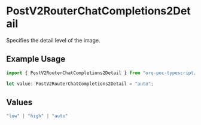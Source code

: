 # PostV2RouterChatCompletions2Detail

Specifies the detail level of the image.

## Example Usage

```typescript
import { PostV2RouterChatCompletions2Detail } from "orq-poc-typescript/models/operations";

let value: PostV2RouterChatCompletions2Detail = "auto";
```

## Values

```typescript
"low" | "high" | "auto"
```